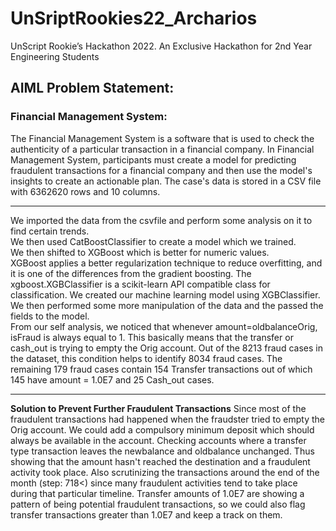 # UnSriptRookies22_Archarios
UnScript Rookie’s Hackathon 2022. An Exclusive Hackathon for 2nd Year Engineering Students

## AIML Problem Statement:
### Financial Management System:
The Financial Management System is a software that is used to check the authenticity of a particular transaction in a financial company.
In Financial Management System, participants must create a model for predicting fraudulent transactions for a financial company and then use the model's insights to create an actionable plan. The case's data is stored in a CSV file with 
6362620 rows and 10 columns.

------------------------------------------------------------------------------------

We imported the data from the csvfile and perform some analysis on it to find certain trends.  
We then used CatBoostClassifier to create a model which we trained.  
We then shifted to XGBoost which is better for numeric values.  
XGBoost applies a better regularization technique to reduce overfitting, and it is one of the differences from the gradient boosting. The xgboost.XGBClassifier is a scikit-learn API compatible class for classification. We created our machine learning model using XGBClassifier.  
We then performed some more manipulation of the data and the passed the fields to the model.  
From our self analysis, we noticed that whenever amount=oldbalanceOrig, isFraud is always equal to 1. This basically means that the transfer or cash_out is trying to empty the Orig account. Out of the 8213 fraud cases in the dataset, this condition helps to identify 8034 fraud cases.
The remaining 179 fraud cases contain 154 Transfer transactions out of which 145 have amount = 1.0E7 and 25 Cash_out cases.

------------------------------------------------------------------------------------

**Solution to Prevent Further Fraudulent Transactions**
Since most of the fraudulent transactions had happened when the fraudster tried to empty the Orig account. We could add a compulsory minimum deposit which should always be available in the account. Checking accounts where a transfer type transaction leaves the newbalance and oldbalance unchanged. Thus showing that the amount hasn't reached the destination and a fraudulent activity took place. Also scrutinizing the transactions around the end of the month (step: 718<) since many fraudulent activities tend to take place during that particular timeline. Transfer amounts of 1.0E7 are showing a pattern of being potential fraudulent transactions, so we could also flag transfer transactions greater than 1.0E7 and keep a track on them.
